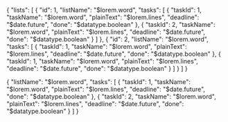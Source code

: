 {
  "lists": [
    {
      "id": 1,
      "listName": "$lorem.word",
      "tasks": [
        {
          "taskId": 1,
          "taskName": "$lorem.word",
          "plainText": "$lorem.lines",
          "deadline": "$date.future",
          "done": "$datatype.boolean"
        },
        {
          "taskId": 2,
          "taskName": "$lorem.word",
          "plainText": "$lorem.lines",
          "deadline": "$date.future",
          "done": "$datatype.boolean"
        }
      ]
    },
    {
      "id": 2,
      "listName": "$lorem.word",
      "tasks": [
        {
          "taskId": 1,
          "taskName": "$lorem.word",
          "plainText": "$lorem.lines",
          "deadline": "$date.future",
          "done": "$datatype.boolean"
        },
        {
          "taskId": 1,
          "taskName": "$lorem.word",
          "plainText": "$lorem.lines",
          "deadline": "$date.future",
          "done": "$datatype.boolean"
        }
      ]
    }
  ]
}


{
  "listName": "$lorem.word",
  "tasks": [
    {
      "taskId": 1,
      "taskName": "$lorem.word",
      "plainText": "$lorem.lines",
      "deadline": "$date.future",
      "done": "$datatype.boolean"
    },
    {
      "taskId": 2,
      "taskName": "$lorem.word",
      "plainText": "$lorem.lines",
      "deadline": "$date.future",
      "done": "$datatype.boolean"
    }
  ]
}